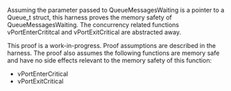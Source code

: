 Assuming the parameter passed to QueueMessagesWaiting is a pointer to a Queue_t
struct, this harness proves the memory safety of QueueMessagesWaiting.
The concurrency related functions vPortEnterCrititcal and vPortExitCritical
are abstracted away.

This proof is a work-in-progress.  Proof assumptions are described in
the harness.  The proof also assumes the following functions are
memory safe and have no side effects relevant to the memory safety of
this function:

* vPortEnterCritical
* vPortExitCritical

